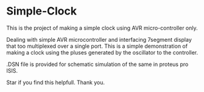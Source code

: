 # Simple-Clock
This is the project of making a simple clock using AVR micro-controller only.

Dealing with simple AVR microcontroller and interfacing 7segment display that too multiplexed over a single port.
This is a simple demonstration of making a clock using the pluses generated by the oscillator to the controller.

.DSN file is provided for schematic simulation of the same in proteus pro ISIS.

Star if you find this helpfull.
Thank you.
